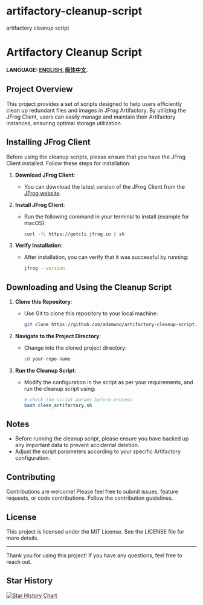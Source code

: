 # artifactory-cleanup-script
artifactory cleanup script 

# Artifactory Cleanup Script

**LANGUAGE: [ENGLISH](README.md), [简体中文](README_zh.md).**

## Project Overview

This project provides a set of scripts designed to help users efficiently clean up redundant files and images in JFrog Artifactory. By utilizing the JFrog Client, users can easily manage and maintain their Artifactory instances, ensuring optimal storage utilization.

## Installing JFrog Client

Before using the cleanup scripts, please ensure that you have the JFrog Client installed. Follow these steps for installation:

1. **Download JFrog Client**:
   - You can download the latest version of the JFrog Client from the [JFrog website](https://jfrog.com/getcli/).

2. **Install JFrog Client**:
   - Run the following command in your terminal to install (example for macOS):
     ```bash
     curl -fL https://getcli.jfrog.io | sh
     ```

3. **Verify Installation**:
   - After installation, you can verify that it was successful by running:
     ```bash
     jfrog --version
     ```

## Downloading and Using the Cleanup Script

1. **Clone this Repository**:
   - Use Git to clone this repository to your local machine:
     ```bash
     git clone https://github.com/adamwoo/artifactory-cleanup-script.git
     ```

2. **Navigate to the Project Directory**:
   - Change into the cloned project directory:
     ```bash
     cd your-repo-name
     ```

3. **Run the Cleanup Script**:
   - Modify the configuration in the script as per your requirements, and run the cleanup script using:
     ```bash
     # check the script params before process
     bash clean_artifactory.sh
     ```

## Notes

- Before running the cleanup script, please ensure you have backed up any important data to prevent accidental deletion.
- Adjust the script parameters according to your specific Artifactory configuration.

## Contributing

Contributions are welcome! Please feel free to submit issues, feature requests, or code contributions. Follow the contribution guidelines.

## License

This project is licensed under the MIT License. See the LICENSE file for more details.

---

Thank you for using this project! If you have any questions, feel free to reach out.

## Star History

[![Star History Chart](https://api.star-history.com/svg?repos=adamwoo/artifactory-cleanup-script&type=Date)](https://www.star-history.com/#adamwoo/artifactory-cleanup-script&Date)
